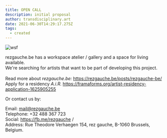 ```yaml
---
title: OPEN CALL
description: initial proposal
author: transdisciplinary.art
date: 2021-06-30T14:29:17.275Z
tags:
  - created
---
```



![wsf](/static/img/rezgauche-copy.jpg "wsf")

rezgauche.be has a workspace atelier / gallery and a space for living available. \
We're searching for artists that want to be part of developing this project.\
\
Read more about *rezgauche.be:* <https://rezgauche.be/posts/rezgauche-be/>\
Apply for a residency *A.i.R.* <https://framaforms.org/artist-residency-application-1625905255>

Or contact us by:

Email: mail@rezgauche.be\
Telephone: +32 488 367 723\
Social: <https://fb.me/rezgauche> / [](https://www.facebook.com/stefmeul)\
Address: Rue Theodore Verhaegen 154, rez gauche, B-1060 Brussels, Belgium.